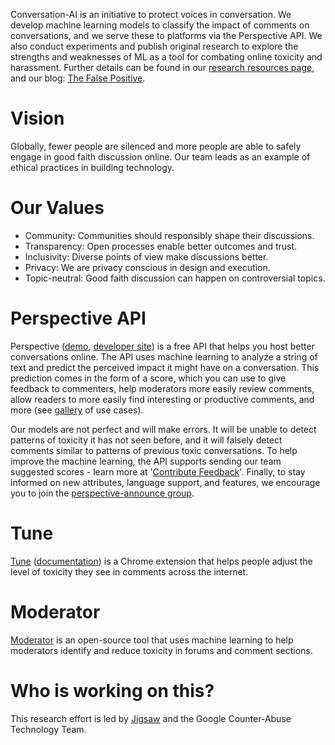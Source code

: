 
Conversation-AI is an initiative to protect voices in conversation. We develop machine learning models to classify the impact of comments on conversations, and we serve these to platforms via the Perspective API. We also conduct experiments and publish original research to explore the strengths and weaknesses of ML as a tool for combating online toxicity and harassment. Further details can be found in our [research resources page](research.md), and our blog: [The False Positive](https://medium.com/the-false-positive/).

# Vision

Globally, fewer people are silenced and more people are able to safely engage in good faith discussion online. Our team leads as an example of ethical practices in building technology.

# Our Values

* Community: Communities should responsibly shape their discussions.
* Transparency: Open processes enable better outcomes and trust.
* Inclusivity: Diverse points of view make discussions better.
* Privacy: We are privacy conscious in design and execution.
* Topic-neutral: Good faith discussion can happen on controversial topics.

# Perspective API
Perspective ([demo](https://www.perspectiveapi.com/), [developer site](http://support.perspectiveapi.com)) is a free API that helps you host better conversations online. The API uses machine learning to analyze a string of text and predict the perceived impact it might have on a conversation. This prediction comes in the form of a score, which you can use to give feedback to commenters, help moderators more easily review comments, allow readers to more easily find interesting or productive comments, and more (see [gallery](https://github.com/conversationai/perspectiveapi/wiki/perspective-hacks)  of use cases).

Our models are not perfect and will make errors. It will be unable to detect patterns of toxicity it has not seen before, and it will falsely detect comments similar to patterns of previous toxic conversations. To help improve the machine learning, the API supports sending our team suggested scores - learn more at '[Contribute Feedback](https://support.perspectiveapi.com/s/docs-contribute-feedback)'. Finally, to stay informed on new attributes, language support, and features, we encourage you to join the [perspective-announce group](https://groups.google.com/forum/#!forum/perspective-announce/join).

# Tune 
[Tune](https://chrome.google.com/webstore/detail/tune-experimental/gdfknffdmmjakmlikbpdngpcpbbfhbnp) ([documentation](https://github.com/conversationai/perspective-viewership-extension)) is a Chrome extension that helps people adjust the level of toxicity they see in comments across the internet.

# Moderator
[Moderator](https://github.com/conversationai/conversationai-moderator) is an open-source tool that uses machine learning to help moderators identify and reduce toxicity in forums and comment sections.


# Who is working on this?
This research effort is led by [Jigsaw](https://jigsaw.google.com/) and the Google Counter-Abuse Technology Team.
